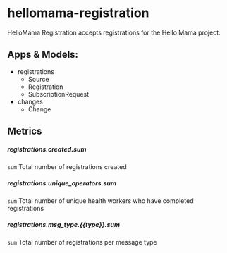 # hellomama-registration
HelloMama Registration accepts registrations for the Hello Mama project.

## Apps & Models:
  * registrations
    * Source
    * Registration
    * SubscriptionRequest
  * changes
    * Change

## Metrics
##### registrations.created.sum
`sum` Total number of registrations created

##### registrations.unique_operators.sum
`sum` Total number of unique health workers who have completed registrations

##### registrations.msg_type.{{type}}.sum
`sum` Total number of registrations per message type
